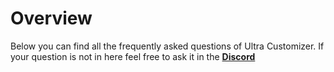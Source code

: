 # Overview
Below you can find all the frequently asked questions of Ultra Customizer. If your question is not in here feel free to ask it in the **[Discord](https://discord.gg/3JuHDm8)**
